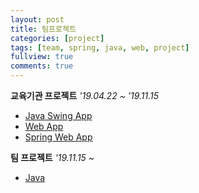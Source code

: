 ```yaml
---
layout: post
title: 팀프로젝트
categories: [project]
tags: [team, spring, java, web, project]
fullview: true
comments: true
---
```


**교육기관 프로젝트** <i>'19.04.22 ~ '19.11.15</i>
- [Java Swing App](https://jnuho.github.io/food)
- [Web App](https://jnuho.github.io/parking)
- [Spring Web App](https://jnuho.github.io/developmental)

**팀 프로젝트** <i>'19.11.15 ~ </i>
- [Java]()
